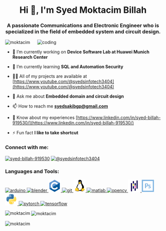 
<h1 align="center">Hi 👋, I'm Syed Moktacim Billah</h1>
<h3 align="center">A passionate Communications and Electronic Engineer who is specialized in the field of embedded system and circuit design.</h3>

<img align="right" alt="coding" width="400" src="https://www.google.com/url?sa=i&url=https%3A%2F%2Fgiphy.com%2Fexplore%2Fprogrammer&psig=AOvVaw2ImHK_JZ-K6oKslIcGan9S&ust=1686058947056000&source=images&cd=vfe&ved=0CBAQjRxqFwoTCJjN6pahrP8CFQAAAAAdAAAAABA1.gif">

<p align="left"> <img src="https://komarev.com/ghpvc/?username=moktacim&label=Profile%20views&color=0e75b6&style=flat" alt="moktacim" /> </p>

- 🔭 I’m currently working on **Device Software Lab at Huawei Munich Research Center**

- 🌱 I’m currently learning **SQL and Automation Security**

- 👨‍💻 All of my projects are available at [https://www.youtube.com/@syedsinfotech3404](https://www.youtube.com/@syedsinfotech3404)

- 💬 Ask me about **Embedded domain and circuit design**

- 📫 How to reach me **syedsakibgp@gmail.com**

- 📄 Know about my experiences [https://www.linkedin.com/in/syed-billah-919530/](https://www.linkedin.com/in/syed-billah-919530/)

- ⚡ Fun fact **I like to take shortcut**

<h3 align="left">Connect with me:</h3>
<p align="left">
<a href="https://linkedin.com/in/syed-billah-919530" target="blank"><img align="center" src="https://raw.githubusercontent.com/rahuldkjain/github-profile-readme-generator/master/src/images/icons/Social/linked-in-alt.svg" alt="syed-billah-919530" height="30" width="40" /></a>
<a href="https://www.youtube.com/c/@syedsinfotech3404" target="blank"><img align="center" src="https://raw.githubusercontent.com/rahuldkjain/github-profile-readme-generator/master/src/images/icons/Social/youtube.svg" alt="@syedsinfotech3404" height="30" width="40" /></a>
</p>

<h3 align="left">Languages and Tools:</h3>
<p align="left"> <a href="https://www.arduino.cc/" target="_blank" rel="noreferrer"> <img src="https://cdn.worldvectorlogo.com/logos/arduino-1.svg" alt="arduino" width="40" height="40"/> </a> <a href="https://www.blender.org/" target="_blank" rel="noreferrer"> <img src="https://download.blender.org/branding/community/blender_community_badge_white.svg" alt="blender" width="40" height="40"/> </a> <a href="https://www.cprogramming.com/" target="_blank" rel="noreferrer"> <img src="https://raw.githubusercontent.com/devicons/devicon/master/icons/c/c-original.svg" alt="c" width="40" height="40"/> </a> <a href="https://git-scm.com/" target="_blank" rel="noreferrer"> <img src="https://www.vectorlogo.zone/logos/git-scm/git-scm-icon.svg" alt="git" width="40" height="40"/> </a> <a href="https://www.linux.org/" target="_blank" rel="noreferrer"> <img src="https://raw.githubusercontent.com/devicons/devicon/master/icons/linux/linux-original.svg" alt="linux" width="40" height="40"/> </a> <a href="https://www.mathworks.com/" target="_blank" rel="noreferrer"> <img src="https://upload.wikimedia.org/wikipedia/commons/2/21/Matlab_Logo.png" alt="matlab" width="40" height="40"/> </a> <a href="https://opencv.org/" target="_blank" rel="noreferrer"> <img src="https://www.vectorlogo.zone/logos/opencv/opencv-icon.svg" alt="opencv" width="40" height="40"/> </a> <a href="https://pandas.pydata.org/" target="_blank" rel="noreferrer"> <img src="https://raw.githubusercontent.com/devicons/devicon/2ae2a900d2f041da66e950e4d48052658d850630/icons/pandas/pandas-original.svg" alt="pandas" width="40" height="40"/> </a> <a href="https://www.photoshop.com/en" target="_blank" rel="noreferrer"> <img src="https://raw.githubusercontent.com/devicons/devicon/master/icons/photoshop/photoshop-line.svg" alt="photoshop" width="40" height="40"/> </a> <a href="https://www.python.org" target="_blank" rel="noreferrer"> <img src="https://raw.githubusercontent.com/devicons/devicon/master/icons/python/python-original.svg" alt="python" width="40" height="40"/> </a> <a href="https://pytorch.org/" target="_blank" rel="noreferrer"> <img src="https://www.vectorlogo.zone/logos/pytorch/pytorch-icon.svg" alt="pytorch" width="40" height="40"/> </a> <a href="https://www.tensorflow.org" target="_blank" rel="noreferrer"> <img src="https://www.vectorlogo.zone/logos/tensorflow/tensorflow-icon.svg" alt="tensorflow" width="40" height="40"/> </a> </p>

<p><img align="left" src="https://github-readme-stats.vercel.app/api/top-langs?username=moktacim&show_icons=true&locale=en&layout=compact" alt="moktacim" /></p>

<p>&nbsp;<img align="center" src="https://github-readme-stats.vercel.app/api?username=moktacim&show_icons=true&locale=en" alt="moktacim" /></p>

<p><img align="center" src="https://github-readme-streak-stats.herokuapp.com/?user=moktacim&" alt="moktacim" /></p>
